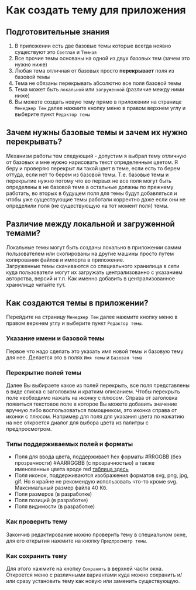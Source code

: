 # Как создать тему для приложения
## Подготовительные знания
1. В приложении есть две базовые темы которые всегда неявно существуют это ``Светлая`` и ``Темная``
2. Все прочие темы основаны на одной из двух базовых тем (зачем это нужно ниже)
3. Любая тема отличная от базовых просто **перекрывает** поля из базовой темы
4. Тема не обязаны перекрывать абсолютно все поля базовой темы
5. Тема может быть ``локальной`` или ``загруженной`` (различие между ними ниже)
6. Вы можете создать новую тему прямо в приложении на странице ``Менеджер Тем`` далее нажмите кнопку меню в правом верхнем углу и выберите пункт ``Редактор темы``

## Зачем нужны базовые темы и зачем их нужно перекрывать?
Механизм работы тем следующий - допустим я выбрал тему отличную от базовых и мне нужно нарисовать текст определенным цветом.
Я беру и проверяю перекрыт ли такой цвет в теме, если есть то берем оттуда, если нет то берем из базовой темы.
Т.е. базовые темы и перекрытие нужно потому что во первых не все поля могут быть определены в не базовой теме а остальные должны по прежнему работать,
во вторых в будущем поля для темы будут добавляться и чтобы уже существующие темы работали корректно даже если они не определили поля (не существующую на тот момент поля) темы.

## Различие между локальной и загруженной темами?
Локальные темы могут быть созданы локально в приложении самим пользователем или скопированы на другие машины просто путем копирования файлов и импорта в приложение.  
Загруженные темы скачиваются со специального хранилища в сети куда пользователи могут их загружать централизованно с указанием авторства, версий и т.п.
Как именно добавить в централизованное хранилище читайте тут.

## Как создаются темы в приложении?
Перейдите на страницу ``Менеджер Тем`` далее нажмите кнопку меню в правом верхнем углу и выберите пункт ``Редактор темы``.  

### Указание имени и базовой темы
Первое что надо сделать это указать имя новой темы и базовую тему для нее. Делается это в полях ``Имя темы`` и ``Базовая тема``

### Перекрытие полей темы
Далее Вы выбираете какое из полей перекрыть, все поля представлены в виде списка с заголовком и кратким описанием.
Чтобы перекрыть поле необходимо нажать на иконку с плюсом. Справа от заголовка появиться текстовое поле в которое Вы можете добавить значение вручную либо воспользоваться
помощником, это иконка справа от иконки с плюсом. Например для поля для указания цвета по нажатию на нее откроется диалог для выбора цвета из палитры с предпросмотром.

### Типы поддерживаемых полей и форматы
- Поля для ввода цвета, поддерживает hex форматы #RRGGBB (без прозрачности) #AARRGGBB (с прозрачностью) а также именованные цвета вроде red [таблица здесь](https://doc.qt.io/qt-6/qml-color.html#svg-color-reference)
- Поля иконок, поддерживаются изображения форматов svg, png, jpg, gif. Но я крайне не рекомендую использовать что-то кроме svg. Максимальный размер файла 40 Кб.
- Поля размеров (в разработке)
- Поля позиций (в разработке)
- Поля видимости (в разработке)

### Как проверить тему
Закончив редактирование можно проверить тему в специальном окне, для его открытия нажмите на кнопку ``Предпросмотр темы``.
### Как сохранить тему
Для этого нажмите на кнопку ``Сохранить`` в верхней части окна. Откроется меню с различными вариантами куда можно сохранить и/или сразу установить тему как новую или заменить существующую.
